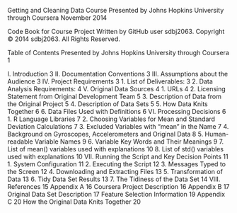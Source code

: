 Getting and Cleaning Data Course
Presented by Johns Hopkins University through Coursera
November 2014

Code Book for Course Project
Written by GitHub user sdbj2063. Copyright © 2014 sdbj2063. All Rights Reserved.

Table of Contents
Presented by Johns Hopkins University through Coursera	1

I.	Introduction	3
II.	Documentation Conventions	3
III.	Assumptions about the Audience	3
IV.	Project Requirements	3
    1.	List of Deliverables:	3
    2.	Data Analysis Requirements:	4
V.	Original Data Sources	4
    1.	URLs	4
    2.	Licensing Statement from Original Development Team	5
    3.	Description of Data from the Original Project	5
    4.	Description of Data Sets	5
    5.	How Data Knits Together	6
    6.	Data Files Used with Definitions	6
VI.	Processing Decisions	6
    1.	R Language Libraries	7
    2.	Choosing Variables for Mean and Standard Deviation Calculations	7
    3.	Excluded Variables with “mean” in the Name	7
    4.	Background on Gyroscopes, Accelerometers and Original Data	8
    5.	Human-readable Variable Names	9
    6.	Variable Key Words and Their Meanings	9
    7.	List of mean() variables used with explanations	10
    8.	List of std() variables used with explanations	10
VII.	Running the Script and Key Decision Points	11
    1.	System Configuration	11
    2.	Executing the Script	12
    3.	Messages Typed to the Screen	12
    4.	Downloading and Extracting Files	13
    5.	Transformation of Data	13
    6.	Tidy Data Set Results	13
    7.	The Tidiness of the Data Set	14
VIII.	References	15
Appendix A	16
    Coursera Project Description	16
Appendix B	17
    Original Data Set Description	17
    Feature Selection Information	19
Appendix C	20
    How the Original Data Knits Together	20



